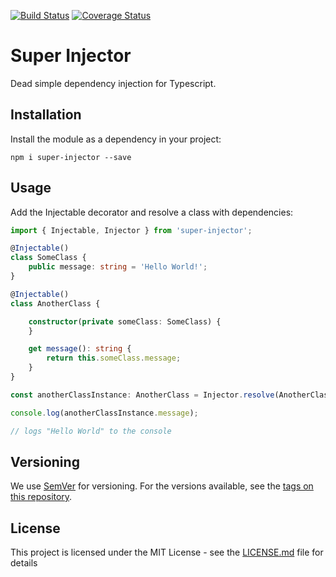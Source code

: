 [![Build Status](https://travis-ci.org/codyjdalton/super-injector.svg?branch=master)](https://travis-ci.org/codyjdalton/ts-module-seed) [![Coverage Status](https://coveralls.io/repos/github/codyjdalton/super-injector/badge.svg?branch=master)](https://coveralls.io/github/codyjdalton/ts-module-seed?branch=master) 

# Super Injector

Dead simple dependency injection for Typescript.

## Installation

Install the module as a dependency in your project:

```
npm i super-injector --save
```

## Usage

Add the Injectable decorator and resolve a class with dependencies:

```typescript
import { Injectable, Injector } from 'super-injector';

@Injectable()
class SomeClass {
    public message: string = 'Hello World!';
}

@Injectable()
class AnotherClass {

    constructor(private someClass: SomeClass) {
    }

    get message(): string {
        return this.someClass.message;
    }
}

const anotherClassInstance: AnotherClass = Injector.resolve(AnotherClass);

console.log(anotherClassInstance.message);

// logs "Hello World" to the console
```

## Versioning

We use [SemVer](http://semver.org/) for versioning. For the versions available, see the [tags on this repository](https://github.com/codyjdalton/super-injector/tags). 

## License

This project is licensed under the MIT License - see the [LICENSE.md](LICENSE.md) file for details